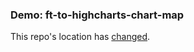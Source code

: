 ### Demo: ft-to-highcharts-chart-map

This repo's location has [changed](https://github.com/chrislkeller/projects.chrislkeller.com/tree/master/demos/ft-to-highcharts-chart-map).
